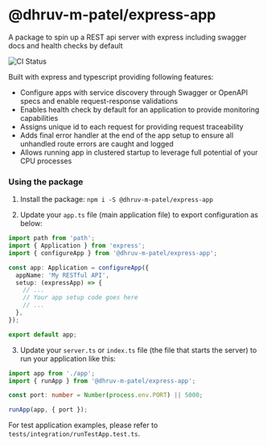 # @dhruv-m-patel/express-app

A package to spin up a REST api server with express including swagger docs and health checks by default

![CI Status](https://github.com/dhruv-m-patel/rest-api/workflows/build/badge.svg)

Built with express and typescript providing following features:

- Configure apps with service discovery through Swagger or OpenAPI specs and enable request-response validations
- Enables health check by default for an application to provide monitoring capabilities
- Assigns unique id to each request for providing request traceability
- Adds final error handler at the end of the app setup to ensure all unhandled route errors are caught and logged
- Allows running app in clustered startup to leverage full potential of your CPU processes

### Using the package

1. Install the package: `npm i -S @dhruv-m-patel/express-app`

2. Update your `app.ts` file (main application file) to export configuration as below:

```typescript
import path from 'path';
import { Application } from 'express';
import { configureApp } from '@dhruv-m-patel/express-app';

const app: Application = configureApp({
  appName: 'My RESTful API',
  setup: (expressApp) => {
    // ...
    // Your app setup code goes here
    // ...
  },
});

export default app;
```

3. Update your `server.ts` or `index.ts` file (the file that starts the server) to run your application like this:

```typescript
import app from './app';
import { runApp } from '@dhruv-m-patel/express-app';

const port: number = Number(process.env.PORT) || 5000;

runApp(app, { port });
```

For test application examples, please refer to `tests/integration/runTestApp.test.ts`.

